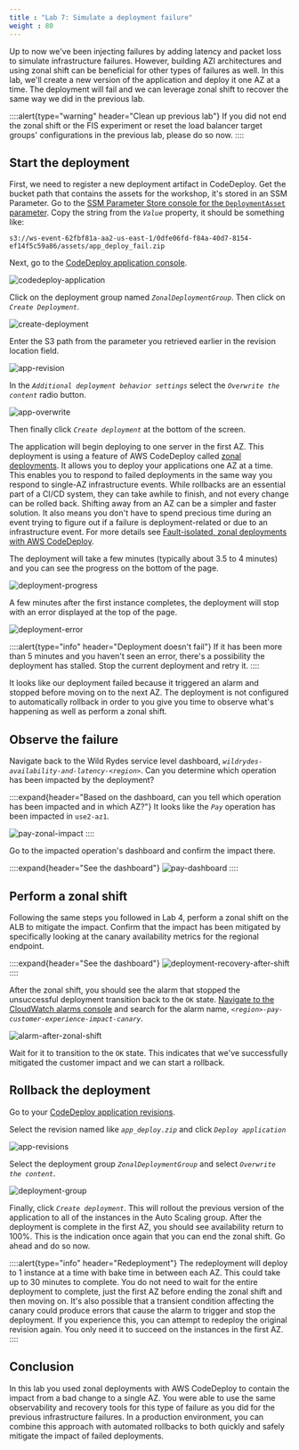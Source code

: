 ```yaml
---
title : "Lab 7: Simulate a deployment failure"
weight : 80
---
```


Up to now we've been injecting failures by adding latency and packet loss to simulate infrastructure failures. However, building AZI architectures and using zonal shift can be beneficial for other types of failures as well. In this lab, we'll create a new version of the application and deploy it one AZ at a time. The deployment will fail and we can leverage zonal shift to recover the same way we did in the previous lab.

::::alert{type="warning" header="Clean up previous lab"} 
If you did not end the zonal shift or the FIS experiment or reset the load balancer target groups' configurations in the previous lab, please do so now.
::::

## Start the deployment
First, we need to register a new deployment artifact in CodeDeploy. Get the bucket path that contains the assets for the workshop, it's stored in an SSM Parameter. Go to the [SSM Parameter Store console for the `DeploymentAsset` parameter](https://console.aws.amazon.com/systems-manager/parameters/DeploymentAsset/). Copy the string from the *`Value`* property, it should be something like:

```
s3://ws-event-62fbf81a-aa2-us-east-1/0dfe06fd-f84a-40d7-8154-ef14f5c59a86/assets/app_deploy_fail.zip
```

Next, go to the [CodeDeploy application console](https://console.aws.amazon.com/codesuite/codedeploy/applications/multi-az-workshop).

![codedeploy-application](/static/codedeploy-application.png)

Click on the deployment group named *`ZonalDeploymentGroup`*. Then click on *`Create Deployment`*.

![create-deployment](/static/create-deployment.png)

Enter the S3 path from the parameter you retrieved earlier in the revision location field.

![app-revision](/static/app-revision.png)

In the *`Additional deployment behavior settings`* select the *`Overwrite the content`* radio button.

![app-overwrite](/static/app-overwrite.png)

Then finally click *`Create deployment`* at the bottom of the screen.

The application will begin deploying to one server in the first AZ. This deployment is using a feature of AWS CodeDeploy called [zonal deployments](https://docs.aws.amazon.com/codedeploy/latest/userguide/deployment-configurations-create.html). It allows you to deploy your applications one AZ at a time. This enables you to respond to failed deployments in the same way you respond to single-AZ infrastructure events. While rollbacks are an essential part of a CI/CD system, they can take awhile to finish, and not every change can be rolled back. Shifting away from an AZ can be a simpler and faster solution. It also means you don't have to spend precious time during an event trying to figure out if a failure is deployment-related or due to an infrastructure event. For more details see [Fault-isolated, zonal deployments with AWS CodeDeploy](https://aws.amazon.com/blogs/devops/fault-isolated-zonal-deployments-with-aws-codedeploy/).

The deployment will take a few minutes (typically about 3.5 to 4 minutes) and you can see the progress on the bottom of the page.

![deployment-progress](/static/deployment-progress.png)

A few minutes after the first instance completes, the deployment will stop with an error displayed at the top of the page.

![deployment-error](/static/deployment-error.png)

::::alert{type="info" header="Deployment doesn't fail"} 
If it has been more than 5 minutes and you haven't seen an error, there's a possibility the deployment has stalled. Stop the current deployment and retry it. 
::::

It looks like our deployment failed because it triggered an alarm and stopped before moving on to the next AZ. The deployment is not configured to automatically rollback in order to you give you time to observe what's happening as well as perform a zonal shift.

## Observe the failure
Navigate back to the Wild Rydes service level dashboard, *`wildrydes-availability-and-latency-<region>`*. Can you determine which operation has been impacted by the deployment?

::::expand{header="Based on the dashboard, can you tell which operation has been impacted and in which AZ?"}
It looks like the *`Pay`* operation has been impacted in `use2-az1`.

![pay-zonal-impact](/static/pay-zonal-impact.png)
::::

Go to the impacted operation's dashboard and confirm the impact there.

::::expand{header="See the dashboard"}
![pay-dashboard](/static/pay-dashboard.png)
::::

## Perform a zonal shift
Following the same steps you followed in Lab 4, perform a zonal shift on the ALB to mitigate the impact. Confirm that the impact has been mitigated by specifically looking at the canary availability metrics for the regional endpoint.

::::expand{header="See the dashboard"}
![deployment-recovery-after-shift](/static/deployment-recovery-after-shift.png)
::::

After the zonal shift, you should see the alarm that stopped the unsuccessful deployment transition back to the `OK` state. [Navigate to the CloudWatch alarms console](https://console.aws.amazon.com/cloudwatch/home?#alarmsV2:) and search for the alarm name, *`<region>-pay-customer-experience-impact-canary`*.

![alarm-after-zonal-shift](/static/alarm-after-zonal-shift.png)

Wait for it to transition to the `OK` state. This indicates that we've successfully mitigated the customer impact and we can start a rollback.

## Rollback the deployment
Go to your [CodeDeploy application revisions](https://console.aws.amazon.com/codesuite/codedeploy/applications/multi-az-workshop/revisions).

Select the revision named like *`app_deploy.zip`* and click *`Deploy application`*

![app-revisions](/static/app-revisions.png)

Select the deployment group *`ZonalDeploymentGroup`* and select *`Overwrite the content`*.

![deployment-group](/static/deployment-group.png)

Finally, click *`Create deployment`*. This will rollout the previous version of the application to all of the instances in the Auto Scaling group. After the deployment is complete in the first AZ, you should see availability return to 100%. This is the indication once again that you can end the zonal shift. Go ahead and do so now.

::::alert{type="info" header="Redeployment"}
The redeployment will deploy to 1 instance at a time with bake time in between each AZ. This could take up to 30 minutes to complete. You do not need to wait for the entire deployment to complete, just the first AZ before ending the zonal shift and then moving on. It's also possible that a transient condition affecting the canary could produce errors that cause the alarm to trigger and stop the deployment. If you experience this, you can attempt to redeploy the original revision again. You only need it to succeed on the instances in the first AZ.
::::

## Conclusion
In this lab you used zonal deployments with AWS CodeDeploy to contain the impact from a bad change to a single AZ. You were able to use the same observability and recovery tools for this type of failure as you did for the previous infrastructure failures. In a production environment, you can combine this approach with automated rollbacks to both quickly and safely mitigate the impact of failed deployments.